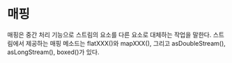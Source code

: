 # 매핑

매핑은 중간 처리 기능으로 스트림의 요소를 다른 요소로 대체하는 작업을 말한다.
스트림에서 제공하는 매핑 메소드는 flatXXX()와 mapXXX(), 그리고 asDoubleStream(), 
asLongStream(), boxed()가 있다.

